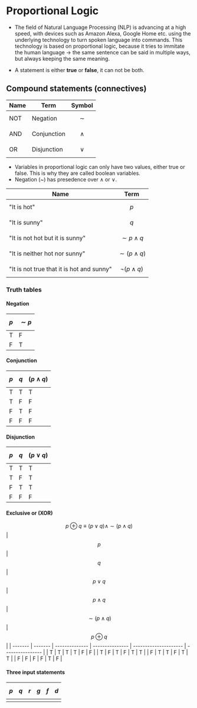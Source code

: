 # Proportional Logic

- The field of Natural Language Processing (NLP) is advancing at a high speed, with devices such as Amazon Alexa, Google Home etc. using the underlying technology to turn spoken language into commands. This technology is based on proportional logic, because it tries to immitate the human language -> the same sentence can be said in multiple ways, but always keeping the same meaning. 

- A statement is either **true** or **false**, it can not be both. 

## Compound statements (connectives)

| Name | Term        | Symbol         |
| ---- | ----------- | -------------- |
| NOT  | Negation    | $$ \sim  $$    |
| AND  | Conjunction | $$  \wedge  $$ |
| OR   | Disjunction | $$  \lor  $$   |

- Variables in proportional logic can only have two values, either true or false. This is why they are called boolean variables.
- Negation (~) has presedence over ∧ or ∨.

| Name                                      | Term            |
| ----------------------------------------- | --------------- |
| "It is hot"                               | $$ p $$         |
| "It is sunny"                             | $$ q $$         |
| "It is not hot but it is sunny"           | $$ \sim p∧q $$  |
| "It is neither hot nor sunny"             | $$ \sim(p∧q) $$ |
| "It is not true that it is hot and sunny" | $$ \neg(p∧q) $$ |


### Truth tables

#### Negation
| $$ p $$ | $$ \sim p $$ |
| ------- | ------------ |
| T       | F            |
| F       | T            |

#### Conjunction
| $$ p $$ | $$  q $$ | $$ (p \land q) $$ |
| ------- | -------- | ----------------- |
| T       | T        | T                 |
| T       | F        | F                 |
| F       | T        | F                 |
| F       | F        | F                 |

#### Disjunction
| $$ p $$ | $$ q $$ | $$ (p \lor q)  $$ |
| ------- | ------- | ----------------- |
| T       | T       | T                 |
| T       | F       | T                 |
| F       | T       | T                 |
| F       | F       | F                 |

#### Exclusive or (XOR)
$$ p \oplus q \equiv (p \lor q ) \land \sim(p \land q) $$ 
| $$ p $$ | $$ q $$ | $$ p \lor q $$ | $$ p \land q $$ | $$ \sim(p \land q) $$ | $$ p \oplus q $$ |
| ------- | ------- | -------------- | --------------- | --------------------- | ---------------- |
| T       | T       | T              | T               | F                     | F                |
| T       | F       | T              | F               | T                     | T                |
| F       | T       | T              | F               | T                     | T                |
| F       | F       | F              | F               | T                     | F                |

#### Three input statements

| $$ p $$ | $$ q $$ | $$ r $$ | $$ g $$ | $$ f $$ | $$ d $$ |
| ------- | ------- | ------- | ------- | ------- | ------- |
|         |         |         |         |         |         |
